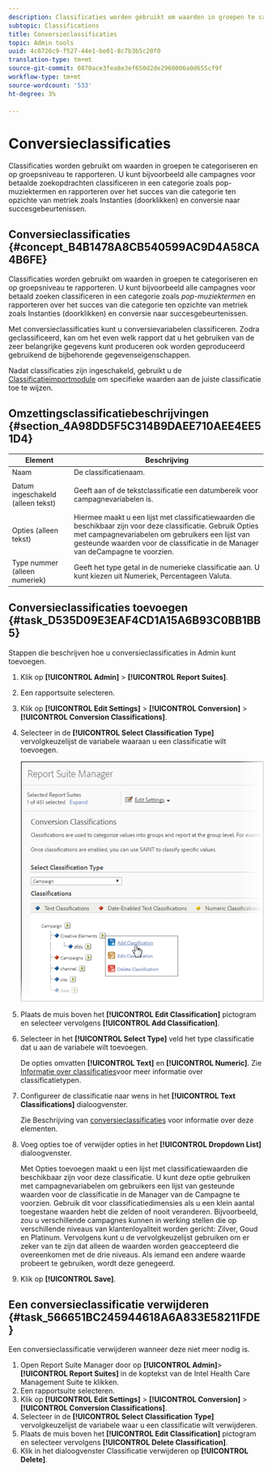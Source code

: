 ```yaml
---
description: Classificaties worden gebruikt om waarden in groepen te categoriseren en op groepsniveau te rapporteren. U kunt bijvoorbeeld alle campagnes voor betaalde zoekopdrachten classificeren in een categorie zoals pop-muziektermen en rapporteren over het succes van die categorie ten opzichte van metriek zoals Instanties (doorklikken) en conversie naar succesgebeurtenissen.
subtopic: Classifications
title: Conversieclassificaties
topic: Admin tools
uuid: 4c8726c9-f527-44e1-be01-8c7b3b5c20f0
translation-type: tm+mt
source-git-commit: 0870ace3fea8e3ef650d2de2960006a0d655cf9f
workflow-type: tm+mt
source-wordcount: '533'
ht-degree: 3%

---
```



# Conversieclassificaties

Classificaties worden gebruikt om waarden in groepen te categoriseren en op groepsniveau te rapporteren. U kunt bijvoorbeeld alle campagnes voor betaalde zoekopdrachten classificeren in een categorie zoals pop-muziektermen en rapporteren over het succes van die categorie ten opzichte van metriek zoals Instanties (doorklikken) en conversie naar succesgebeurtenissen.

## Conversieclassificaties {#concept_B4B1478A8CB540599AC9D4A58CA4B6FE}

Classificaties worden gebruikt om waarden in groepen te categoriseren en op groepsniveau te rapporteren. U kunt bijvoorbeeld alle campagnes voor betaald zoeken classificeren in een categorie zoals *pop-muziektermen* en rapporteren over het succes van die categorie ten opzichte van metriek zoals Instanties (doorklikken) en conversie naar succesgebeurtenissen.

Met conversieclassificaties kunt u conversievariabelen classificeren. Zodra geclassificeerd, kan om het even welk rapport dat u het gebruiken van de zeer belangrijke gegevens kunt produceren ook worden geproduceerd gebruikend de bijbehorende gegevenseigenschappen.

Nadat classificaties zijn ingeschakeld, gebruikt u de [Classificatieimportmodule](/help/components/classifications/importer/c-working-with-saint.md) om specifieke waarden aan de juiste classificatie toe te wijzen.

## Omzettingsclassificatiebeschrijvingen {#section_4A98DD5F5C314B9DAEE710AEE4EE51D4}

<table id="table_0B72C485467348E2A34BF913441F4AF5"> 
 <thead> 
  <tr> 
   <th colname="col1" class="entry"> Element </th> 
   <th colname="col2" class="entry"> Beschrijving </th> 
  </tr> 
 </thead>
 <tbody> 
  <tr> 
   <td colname="col1"> <span class="wintitle"> Naam</span> </td> 
   <td colname="col2"> De classificatienaam. </td> 
  </tr> 
  <tr> 
   <td colname="col1"> <span class="wintitle"> Datum ingeschakeld (alleen tekst)</span> </td> 
   <td colname="col2"> <p>Geeft aan of de tekstclassificatie een datumbereik voor campagnevariabelen is. </p> </td> 
  </tr> 
  <tr> 
   <td colname="col1"> <span class="wintitle"> Opties (alleen tekst)</span> </td> 
   <td colname="col2">Hiermee maakt u een lijst met classificatiewaarden die beschikbaar zijn voor deze classificatie. Gebruik <span class="wintitle"> Opties</span> met campagnevariabelen om gebruikers een lijst van gesteunde waarden voor de classificatie in de Manager <span class="wintitle"> van de</span>Campagne te voorzien. </td> 
  </tr> 
  <tr> 
   <td colname="col1"> <span class="wintitle"> Type nummer (alleen numeriek)</span> </td> 
   <td colname="col2">Geeft het type getal in de numerieke classificatie aan. U kunt kiezen uit <span class="wintitle"> Numeriek</span>, <span class="wintitle"> Percentage</span>en <span class="wintitle"> Valuta</span>. </td> 
  </tr> 
 </tbody> 
</table>

## Conversieclassificaties toevoegen {#task_D535D09E3EAF4CD1A15A6B93C0BB1BB5}

<!-- 

t_classification_conversion.xml

 -->

Stappen die beschrijven hoe u conversieclassificaties in Admin kunt toevoegen.

1. Klik op **[!UICONTROL Admin]** > **[!UICONTROL Report Suites]**.
1. Een rapportsuite selecteren.
1. Klik op **[!UICONTROL Edit Settings]** > **[!UICONTROL Conversion]** > **[!UICONTROL Conversion Classifications]**.
1. Selecteer in de **[!UICONTROL Select Classification Type]** vervolgkeuzelijst de variabele waaraan u een classificatie wilt toevoegen.

   ![Stapinfo](assets/sub_class_create.png)

1. Plaats de muis boven het **[!UICONTROL Edit Classification]** pictogram en selecteer vervolgens **[!UICONTROL Add Classification]**.
1. Selecteer in het **[!UICONTROL Select Type]** veld het type classificatie dat u aan de variabele wilt toevoegen.

   De opties omvatten **[!UICONTROL Text]** en **[!UICONTROL Numeric]**. Zie [Informatie over classificaties](/help/components/classifications/c-classifications.md)voor meer informatie over classificatietypen.
1. Configureer de classificatie naar wens in het **[!UICONTROL Text Classifications]** dialoogvenster.

   Zie Beschrijving van [conversieclassificaties](/help/components/classifications/conversion-classifications.md#section_4A98DD5F5C314B9DAEE710AEE4EE51D4) voor informatie over deze elementen.

1. Voeg opties toe of verwijder opties in het **[!UICONTROL Dropdown List]** dialoogvenster.

   Met Opties toevoegen maakt u een lijst met classificatiewaarden die beschikbaar zijn voor deze classificatie. U kunt deze optie gebruiken met campagnevariabelen om gebruikers een lijst van gesteunde waarden voor de classificatie in de Manager van de Campagne te voorzien. Gebruik dit voor classificatiedimensies als u een klein aantal toegestane waarden hebt die zelden of nooit veranderen. Bijvoorbeeld, zou u verschillende campagnes kunnen in werking stellen die op verschillende niveaus van klantenloyaliteit worden gericht: Zilver, Goud en Platinum. Vervolgens kunt u de vervolgkeuzelijst gebruiken om er zeker van te zijn dat alleen de waarden worden geaccepteerd die overeenkomen met de drie niveaus. Als iemand een andere waarde probeert te gebruiken, wordt deze genegeerd.
1. Klik op **[!UICONTROL Save]**.

## Een conversieclassificatie verwijderen {#task_566651BC245944618A6A833E58211FDE}

<!-- 

t_classification_delete_conversion.xml

 -->

Een conversieclassificatie verwijderen wanneer deze niet meer nodig is.

1. Open Report Suite Manager door op **[!UICONTROL Admin]**> **[!UICONTROL Report Suites]** in de koptekst van de Intel Health Care Management Suite te klikken.
1. Een rapportsuite selecteren.
1. Klik op **[!UICONTROL Edit Settings]** > **[!UICONTROL Conversion]** > **[!UICONTROL Conversion Classifications]**.
1. Selecteer in de **[!UICONTROL Select Classification Type]** vervolgkeuzelijst de variabele waar u een classificatie wilt verwijderen.
1. Plaats de muis boven het **[!UICONTROL Edit Classification]** pictogram en selecteer vervolgens **[!UICONTROL Delete Classification]**.
1. Klik in het dialoogvenster Classificatie verwijderen op **[!UICONTROL Delete]**.
